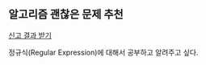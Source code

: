 ## 알고리즘 괜찮은 문제 추천
[신고 결과 받기](https://programmers.co.kr/learn/courses/30/lessons/92334)

정규식(Regular Expression)에 대해서 공부하고 알려주고 싶다.

